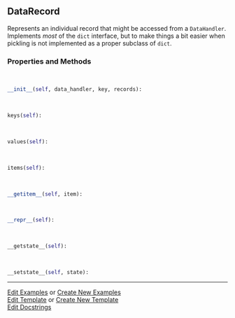 ## <a id="McUtils.Data.CommonData.DataRecord">DataRecord</a>
Represents an individual record that might be accessed from a `DataHandler`.
Implements _most_ of the `dict` interface, but to make things a bit easier when
pickling is not implemented as a proper subclass of `dict`.

### Properties and Methods
<a id="McUtils.Data.CommonData.DataRecord.__init__" class="docs-object-method">&nbsp;</a>
```python
__init__(self, data_handler, key, records): 
```

<a id="McUtils.Data.CommonData.DataRecord.keys" class="docs-object-method">&nbsp;</a>
```python
keys(self): 
```

<a id="McUtils.Data.CommonData.DataRecord.values" class="docs-object-method">&nbsp;</a>
```python
values(self): 
```

<a id="McUtils.Data.CommonData.DataRecord.items" class="docs-object-method">&nbsp;</a>
```python
items(self): 
```

<a id="McUtils.Data.CommonData.DataRecord.__getitem__" class="docs-object-method">&nbsp;</a>
```python
__getitem__(self, item): 
```

<a id="McUtils.Data.CommonData.DataRecord.__repr__" class="docs-object-method">&nbsp;</a>
```python
__repr__(self): 
```

<a id="McUtils.Data.CommonData.DataRecord.__getstate__" class="docs-object-method">&nbsp;</a>
```python
__getstate__(self): 
```

<a id="McUtils.Data.CommonData.DataRecord.__setstate__" class="docs-object-method">&nbsp;</a>
```python
__setstate__(self, state): 
```





___

[Edit Examples](https://github.com/McCoyGroup/McUtils/edit/edit/ci/examples/ci/docs/McUtils/Data/CommonData/DataRecord.md) or 
[Create New Examples](https://github.com/McCoyGroup/McUtils/new/edit/?filename=ci/examples/ci/docs/McUtils/Data/CommonData/DataRecord.md) <br/>
[Edit Template](https://github.com/McCoyGroup/McUtils/edit/edit/ci/docs/ci/docs/McUtils/Data/CommonData/DataRecord.md) or 
[Create New Template](https://github.com/McCoyGroup/McUtils/new/edit/?filename=ci/docs/templates/ci/docs/McUtils/Data/CommonData/DataRecord.md) <br/>
[Edit Docstrings](https://github.com/McCoyGroup/McUtils/edit/edit/McUtils/Data/CommonData.py?message=Update%20Docs)